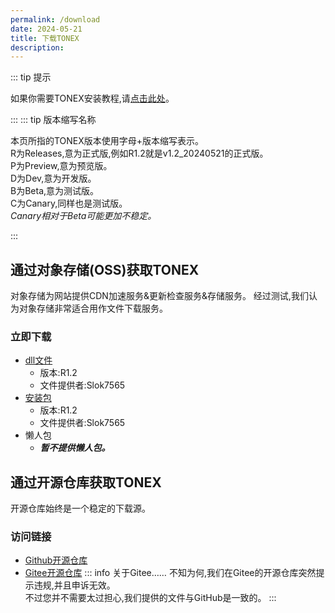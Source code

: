 ```yaml
---
permalink: /download
date: 2024-05-21
title: 下载TONEX
description: 
---
```

::: tip 提示

如果你需要TONEX安装教程,请[点击此处](https://tonex.cc/tutorial)。

:::
::: tip 版本缩写名称

本页所指的TONEX版本使用字母+版本缩写表示。<br>
R为Releases,意为正式版,例如R1.2就是v1.2_20240521的正式版。<br>
P为Preview,意为预览版。<br>
D为Dev,意为开发版。<br>
B为Beta,意为测试版。<br>
C为Canary,同样也是测试版。<br>
*Canary相对于Beta可能更加不稳定。*

:::
## 通过对象存储(OSS)获取TONEX
对象存储为网站提供CDN加速服务&更新检查服务&存储服务。
经过测试,我们认为对象存储非常适合用作文件下载服务。

### 立即下载

- [dll文件](https://cn-sy1.rains3.com/xtremewave/TONEX.dll)
  - 版本:R1.2
  - 文件提供者:Slok7565
- [安装包](https://cn-sy1.rains3.com/xtremewave/TONEX_R1.2.zip)
  - 版本:R1.2
  - 文件提供者:Slok7565
- 懒人包
  - ***暂不提供懒人包。***

## 通过开源仓库获取TONEX
开源仓库始终是一个稳定的下载源。

### 访问链接
- [Github开源仓库](https://github.com/XtremeWave/TownOfNewEpic_Xtreme/releases)
- [Gitee开源仓库](https://gitee.com/TEAM_TONEX/TownOfNewEpic_Xtreme/releases)
::: info 关于Gitee……
不知为何,我们在Gitee的开源仓库突然提示违规,并且申诉无效。<br>
不过您并不需要太过担心,我们提供的文件与GitHub是一致的。
:::